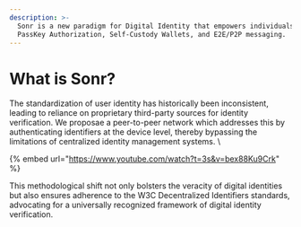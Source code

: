 ```yaml
---
description: >-
  Sonr is a new paradigm for Digital Identity that empowers individuals with
  PassKey Authorization, Self-Custody Wallets, and E2E/P2P messaging.
---
```


# What is Sonr?

The standardization of user identity has historically been inconsistent, leading to reliance on proprietary third-party sources for identity verification. We proposae a peer-to-peer network which addresses this by authenticating identifiers at the device level, thereby bypassing the limitations of centralized identity management systems. \


{% embed url="https://www.youtube.com/watch?t=3s&v=bex88Ku9Crk" %}

This methodological shift not only bolsters the veracity of digital identities but also ensures adherence to the W3C Decentralized Identifiers standards, advocating for a universally recognized framework of digital identity verification.

